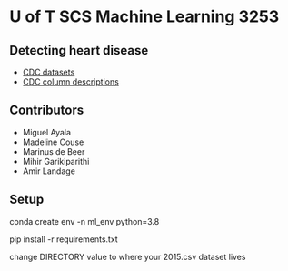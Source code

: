 # U of T SCS Machine Learning 3253

## Detecting heart disease

- [CDC datasets](https://www.kaggle.com/datasets/cdc/behavioral-risk-factor-surveillance-system)
- [CDC column descriptions](https://www.cdc.gov/brfss/annual_data/2015/pdf/codebook15_llcp.pdf)

## Contributors
- Miguel Ayala
- Madeline Couse
- Marinus de Beer
- Mihir Garikiparithi
- Amir Landage

## Setup
conda create env -n ml_env python=3.8

pip install -r requirements.txt

change DIRECTORY value to where your 2015.csv dataset lives
